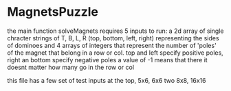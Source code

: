 # MagnetsPuzzle
the main function solveMagnets requires 5 inputs to run:
a 2d array of single chracter strings of T, B, L, R (top, bottom, left, right) representing the sides of dominoes
and 4 arrays of integers that represent the number of 'poles' of the magnet that belong in a row or col.
top and left specify positive poles, right an bottom specify negative poles
a value of -1 means that there it doesnt matter how many go in the row or col

this file has a few set of test inputs at the top, 5x6, 6x6 two 8x8, 16x16
